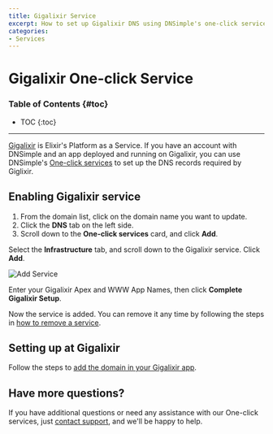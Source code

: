 ```yaml
---
title: Gigalixir Service
excerpt: How to set up Gigalixir DNS using DNSimple's one-click service.
categories:
- Services
---
```


# Gigalixir One-click Service

### Table of Contents {#toc}

* TOC
{:toc}

---

[Gigalixir](https://www.gigalixir.com) is Elixir's Platform as a Service. If you have an account with DNSimple and an app deployed and running on Gigalixir, you can use DNSimple's [One-click services](/categories/services/) to set up the DNS records required by Giglixir. 

## Enabling Gigalixir service

1. From the domain list, click on the domain name you want to update.
2. Click the **DNS** tab on the left side.
3. Scroll down to the **One-click services** card, and click **Add**.
    
 <!--- needs screenshot -->

Select the **Infrastructure** tab, and scroll down to the Gigalixir service. Click **Add**.

![Add Service](/files/services-gigalixir.png)

Enter your Gigalixir Apex and WWW App Names, then click **Complete Gigalixir Setup**.

<!--- needs screenshot -->

Now the service is added. You can remove it any time by following the steps in [how to remove a service](/articles/services/#removing-services).

## Setting up at Gigalixir

Follow the steps to [add the domain in your Gigalixir app](https://gigalixir.readthedocs.io/en/latest/domain.html#custom-domains).

## Have more questions?

If you have additional questions or need any assistance with our One-click services, just [contact support](https://dnsimple.com/feedback), and we'll be happy to help.

